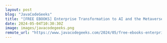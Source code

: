 ```yaml
---
layout: post
blog: "JavaCodeGeeks"
title: "[FREE EBOOKS] Enterprise Transformation to AI and the Metaverse, Linux Cookbook 2nd edition & Four More Best Selling Titles"
date: 2024-05-04T10:30:30Z
image: images/javacodegeeks.png
remote_url: "https://www.javacodegeeks.com/2024/05/free-ebooks-enterprise-transformation-to-ai-and-the-metaverse-linux-cookbook-2nd-edition-four-more-best-selling-titles.html"
---
```

